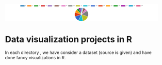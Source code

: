 ### ![LR](https://github.com/ahtalebi/Machine-Learning-/blob/717bef2cb10cb07ce77d83e49221ca428307fe26/images/graph_visualiser-1708588030934.png)



# Data visualization projects in R

In each directory , we have consider a dataset (source is given) and have done fancy visualizations in R.
